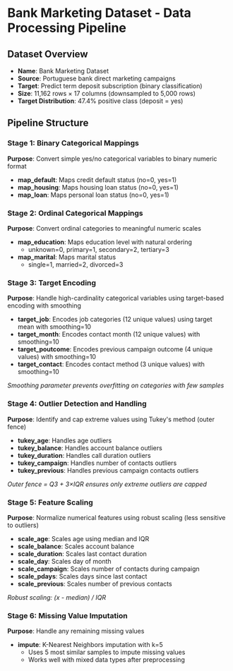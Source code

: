 # Bank Marketing Dataset - Data Processing Pipeline

## Dataset Overview
- **Name**: Bank Marketing Dataset
- **Source**: Portuguese bank direct marketing campaigns
- **Target**: Predict term deposit subscription (binary classification)
- **Size**: 11,162 rows × 17 columns (downsampled to 5,000 rows)
- **Target Distribution**: 47.4% positive class (deposit = yes)

## Pipeline Structure

### Stage 1: Binary Categorical Mappings
**Purpose**: Convert simple yes/no categorical variables to binary numeric format

- **map_default**: Maps credit default status (no=0, yes=1)
- **map_housing**: Maps housing loan status (no=0, yes=1)  
- **map_loan**: Maps personal loan status (no=0, yes=1)

### Stage 2: Ordinal Categorical Mappings
**Purpose**: Convert ordinal categories to meaningful numeric scales

- **map_education**: Maps education level with natural ordering
  - unknown=0, primary=1, secondary=2, tertiary=3
- **map_marital**: Maps marital status 
  - single=1, married=2, divorced=3

### Stage 3: Target Encoding
**Purpose**: Handle high-cardinality categorical variables using target-based encoding with smoothing

- **target_job**: Encodes job categories (12 unique values) using target mean with smoothing=10
- **target_month**: Encodes contact month (12 unique values) with smoothing=10
- **target_poutcome**: Encodes previous campaign outcome (4 unique values) with smoothing=10
- **target_contact**: Encodes contact method (3 unique values) with smoothing=10

*Smoothing parameter prevents overfitting on categories with few samples*

### Stage 4: Outlier Detection and Handling
**Purpose**: Identify and cap extreme values using Tukey's method (outer fence)

- **tukey_age**: Handles age outliers
- **tukey_balance**: Handles account balance outliers
- **tukey_duration**: Handles call duration outliers
- **tukey_campaign**: Handles number of contacts outliers
- **tukey_previous**: Handles previous campaign contacts outliers

*Outer fence = Q3 + 3×IQR ensures only extreme outliers are capped*

### Stage 5: Feature Scaling
**Purpose**: Normalize numerical features using robust scaling (less sensitive to outliers)

- **scale_age**: Scales age using median and IQR
- **scale_balance**: Scales account balance 
- **scale_duration**: Scales last contact duration
- **scale_day**: Scales day of month
- **scale_campaign**: Scales number of contacts during campaign
- **scale_pdays**: Scales days since last contact
- **scale_previous**: Scales number of previous contacts

*Robust scaling: (x - median) / IQR*

### Stage 6: Missing Value Imputation
**Purpose**: Handle any remaining missing values

- **impute**: K-Nearest Neighbors imputation with k=5
  - Uses 5 most similar samples to impute missing values
  - Works well with mixed data types after preprocessing
